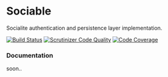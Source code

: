 # Sociable

Socialite authentication and persistence layer implementation.

[![Build Status](https://travis-ci.org/humweb/sociable.svg?branch=master)](https://travis-ci.org/humweb/sociable)
[![Scrutinizer Code Quality](https://scrutinizer-ci.com/g/humweb/sociable/badges/quality-score.png?b=master)](https://scrutinizer-ci.com/g/humweb/sociable/?branch=master)
[![Code Coverage](https://scrutinizer-ci.com/g/humweb/sociable/badges/coverage.png?b=master)](https://scrutinizer-ci.com/g/humweb/sociable/?branch=master)

### Documentation

soon..
